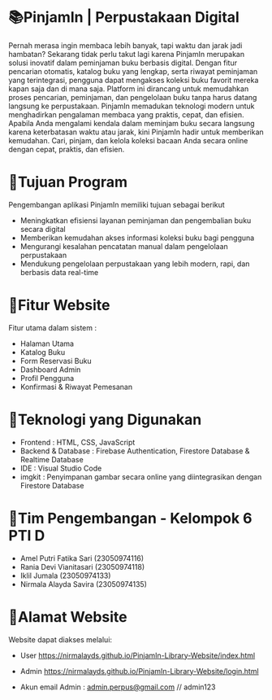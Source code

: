 # 📚PinjamIn | Perpustakaan Digital

Pernah merasa ingin membaca lebih banyak, tapi waktu dan jarak jadi hambatan?
Sekarang tidak perlu takut lagi karena PinjamIn merupakan solusi inovatif dalam peminjaman buku berbasis digital.
Dengan fitur pencarian otomatis, katalog buku yang lengkap, serta riwayat peminjaman yang terintegrasi, pengguna dapat mengakses koleksi buku favorit mereka kapan saja dan di mana saja.
Platform ini dirancang untuk memudahkan proses pencarian, peminjaman, dan pengelolaan buku tanpa harus datang langsung ke perpustakaan. PinjamIn memadukan teknologi modern untuk menghadirkan pengalaman membaca yang praktis, cepat, dan efisien. 
Apabila Anda mengalami kendala dalam meminjam buku secara langsung karena keterbatasan waktu atau jarak, kini PinjamIn hadir untuk memberikan kemudahan.
Cari, pinjam, dan kelola koleksi bacaan Anda secara online dengan cepat, praktis, dan efisien.

# 🎯Tujuan Program
Pengembangan aplikasi PinjamIn memiliki tujuan sebagai berikut 
- Meningkatkan efisiensi layanan peminjaman dan pengembalian buku secara digital
- Memberikan kemudahan akses informasi koleksi buku bagi pengguna
- Mengurangi kesalahan pencatatan manual dalam pengelolaan perpustakaan
- Mendukung pengelolaan perpustakaan yang lebih modern, rapi, dan berbasis data real-time

# 🔐Fitur Website
Fitur utama dalam sistem :
- Halaman Utama
- Katalog Buku
- Form Reservasi Buku
- Dashboard Admin
- Profil Pengguna
- Konfirmasi & Riwayat Pemesanan

# 🧰Teknologi yang Digunakan 
- Frontend : HTML, CSS, JavaScript
- Backend & Database : Firebase Authentication, Firestore Database & Realtime Database
- IDE : Visual Studio Code
- imgkit : Penyimpanan gambar secara online yang diintegrasikan dengan Firestore Database

# 👥Tim Pengembangan - Kelompok 6 PTI D
- Amel Putri Fatika Sari (23050974116)
- Rania Devi Vianitasari (23050974118)
- Iklil Jumala           (23050974133)
- Nirmala Alayda Savira  (23050974135)

# 🔗Alamat Website
Website dapat diakses melalui: 
- User https://nirmalayds.github.io/PinjamIn-Library-Website/index.html
- Admin https://nirmalayds.github.io/PinjamIn-Library-Website/login.html

- Akun email Admin :
admin.perpus@gmail.com //
admin123
